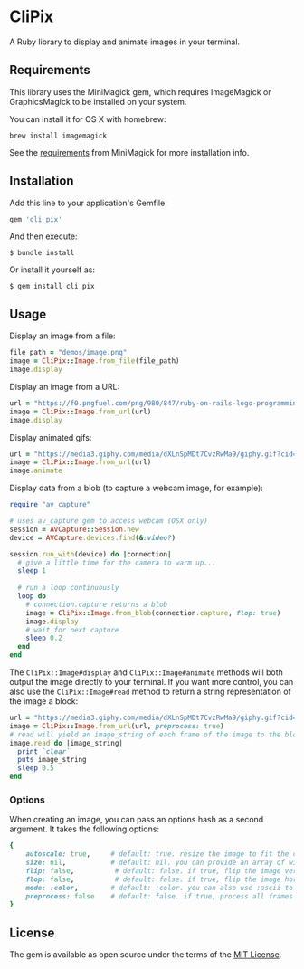 # CliPix

A Ruby library to display and animate images in your terminal.

## Requirements

This library uses the MiniMagick gem, which requires ImageMagick or GraphicsMagick to be installed on your system.

You can install it for OS X with homebrew:

```
brew install imagemagick
```

See the [requirements](https://github.com/minimagick/minimagick#requirements) from MiniMagick for more installation info.

## Installation

Add this line to your application's Gemfile:

```rb
gem 'cli_pix'
```

And then execute:

    $ bundle install

Or install it yourself as:

    $ gem install cli_pix

## Usage

Display an image from a file:

```rb
file_path = "demos/image.png"
image = CliPix::Image.from_file(file_path)
image.display
```

Display an image from a URL:

```rb
url = "https://f0.pngfuel.com/png/980/847/ruby-on-rails-logo-programming-language-rubygems-ruby-png-clip-art.png"
image = CliPix::Image.from_url(url)
image.display
```

Display animated gifs:

```rb
url = "https://media3.giphy.com/media/dXLnSpMDt7CvzRwMa9/giphy.gif?cid=ecf05e47nkii9rn5xq6uc0tsoyc53rowe8zjnwrcydkfbw6w&rid=giphy.gif"
image = CliPix::Image.from_url(url)
image.animate
```

Display data from a blob (to capture a webcam image, for example):

```rb
require "av_capture"

# uses av_capture gem to access webcam (OSX only)
session = AVCapture::Session.new
device = AVCapture.devices.find(&:video?)

session.run_with(device) do |connection|
  # give a little time for the camera to warm up...
  sleep 1
  
  # run a loop continuously
  loop do
    # connection.capture returns a blob
    image = CliPix::Image.from_blob(connection.capture, flop: true)
    image.display
    # wait for next capture
    sleep 0.2
  end
end
```

The `CliPix::Image#display` and `CliPix::Image#animate` methods will both output the image directly to your terminal. If you want more control, you can also use the `CliPix::Image#read` method to return a string representation of the image a block:

```rb
url = "https://media3.giphy.com/media/dXLnSpMDt7CvzRwMa9/giphy.gif?cid=ecf05e47nkii9rn5xq6uc0tsoyc53rowe8zjnwrcydkfbw6w&rid=giphy.gif"
image = CliPix::Image.from_url(url, preprocess: true)
# read will yield an image_string of each frame of the image to the block
image.read do |image_string|
  print `clear`
  puts image_string
  sleep 0.5
end
```

### Options

When creating an image, you can pass an options hash as a second argument. It takes the following options:

```rb
{
    autoscale: true,     # default: true. resize the image to fit the console window.
    size: nil,           # default: nil. you can provide an array of width and height [50, 30] or a string "50x30" to resize the image
    flip: false,          # default: false. if true, flip the image vertically
    flop: false,          # default: false. if true, flip the image horizontally
    mode: :color,        # default: :color. you can also use :ascii to display the image in ASCII mode.
    preprocess: false    # default: false. if true, process all frames of the image before displaying. useful for animated gifs.
}
```

## License

The gem is available as open source under the terms of the [MIT License](https://opensource.org/licenses/MIT).
